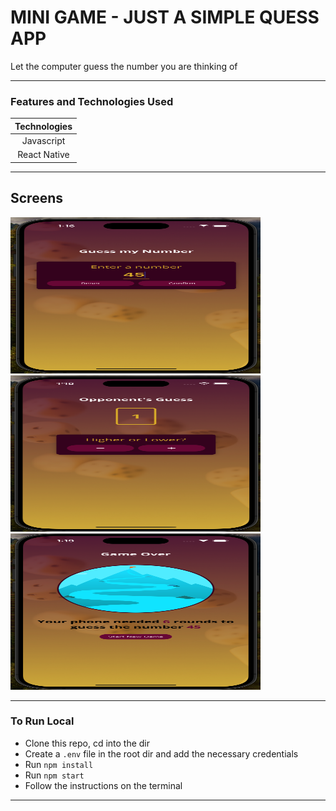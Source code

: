 # MINI GAME - JUST A SIMPLE QUESS APP
<p>Let the computer guess the number you are thinking of</p>

---


### Features and Technologies Used


| Technologies  |
| :-------------: |
| Javascript     | 
| React Native    | 


---


## Screens
 <img src="./assets/images/startScreen.png?raw=true" width= "400px" height="250px"> &nbsp; &nbsp; <img src="./assets/images/gameScreen.png?raw=true" width= "400px" height="250px"> &nbsp; &nbsp; <img src="./assets/images/gameOverScreen.png?raw=true" width= "400px" height="250px"> 

---
### To Run Local
* Clone this repo, cd into the dir
* Create a `.env` file in the root dir and add the necessary credentials
* Run `npm install`
* Run  `npm start`
* Follow the instructions on the terminal

--- 


